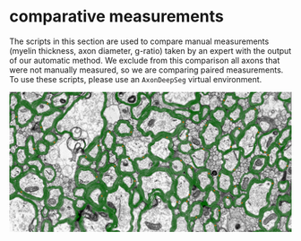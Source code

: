 # comparative measurements
The scripts in this section are used to compare manual measurements (myelin thickness, axon diameter, g-ratio) taken by an expert with the output of our automatic method. We exclude from this comparison all axons that were not manually measured, so we are comparing paired measurements. To use these scripts, please use an `AxonDeepSeg` virtual environment.

![show_img](366A_slot_A2_8000x_ROI-1_stitched_8bit_eq_resized_COORDS_EXAMPLE.png)